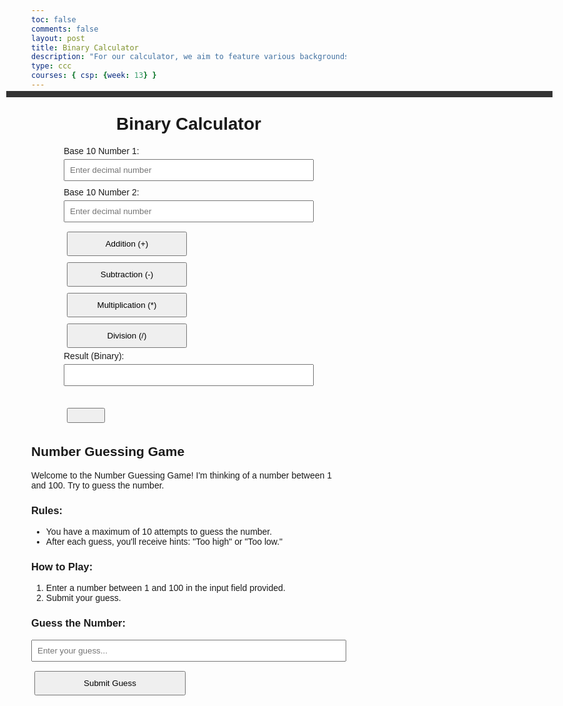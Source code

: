 ```yaml
---
toc: false
comments: false
layout: post
title: Binary Calculator
description: "For our calculator, we aim to feature various backgrounds and themes. Leveraging SASS, we will establish a primary theme characterized by a rainbow background and calculator buttons in a shade approximating #ADD8E6. Upon activating the switch button to access the graphing calculator, the color scheme will transform into monochromatic tones, featuring a black background with the same blue buttons.We plan to develop the calculator by associating each number with its binary representation. The implementation will involve HTML and JavaScript to create the functional calculator, offering features comparable to a standard calculator. Initially, it will function as a basic four-operation calculator. However, we intend to incorporate a toggle switch that, when activated, transforms it into a graphing calculator with additional capabilities."
type: ccc
courses: { csp: {week: 13} }
---
```

<style>
    body {
        font-family: Arial, sans-serif;
        margin: 20px;
    }

    h1 {
        text-align: center;
    }

    form {
        max-width: 400px;
        margin: 0 auto;
    }

    label {
        display: block;
        margin-bottom: 5px;
    }

    input {
        width: 100%;
        padding: 8px;
        margin-bottom: 10px;
    }

    button {
        display: inline-block;
        padding: 10px;
        margin: 5px;
        width: 48%;
        box-sizing: border-box;
    }

    .keyboard {
        max-width: 400px;
        margin: 20px auto;
        display: grid;
        grid-template-columns: repeat(3, 1fr);
        gap: 10px;
    }
</style>

<html lang="en">

<head>
    <meta charset="UTF-8">
    <meta name="viewport" content="width=device-width, initial-scale=1.0">
    <title>Binary Calculator</title>
</head>

<body>
    <h1>Binary Calculator</h1>
    <form id="BinaryCalculator">
        <label for="num1">Base 10 Number 1:</label>
        <input type="text" id="num1" placeholder="Enter decimal number">
        <br>
        <label for="num2">Base 10 Number 2:</label>
        <input type="text" id="num2" placeholder="Enter decimal number">
        <br>
        <button type="button" onclick="performOperation('add')">Addition (+)</button>
        <button type="button" onclick="performOperation('subtract')">Subtraction (-)</button>
        <button type="button" onclick="performOperation('multiply')">Multiplication (*)</button>
        <button type="button" onclick="performOperation('divide')">Division (/)</button>
        <br>
        <label for="result">Result (Binary):</label>
        <input type="text" id="result" readonly>
    </form>
    <div class="keyboard">
        <!-- Generate number buttons from 0 to 9 for num1 and num2 -->
        <?php for ($i = 0; $i <= 9; $i++) { ?>
            <button onclick="addToInput('<?php echo $i; ?>')"><?php echo $i; ?></button>
        <?php } ?>
    </div>
    <script>
        function performOperation(operation) {
            var num1 = parseInt(document.getElementById("num1").value, 10) || 0;
            var num2 = parseInt(document.getElementById("num2").value, 10) || 0;
            var resultField = document.getElementById("result");
            switch (operation) {
                case 'add':
                    resultField.value = decimalToBinary(num1 + num2);
                    break;
                case 'subtract':
                    resultField.value = decimalToBinary(subtractWithOnesComplement(num1, num2));
                    break;
                case 'multiply':
                    resultField.value = decimalToBinary(num1 * num2);
                    break;
                case 'divide':
                    resultField.value = decimalToBinary(Math.floor(num1 / num2));
                    break;
                default:
                    resultField.value = "Invalid operation";
            }
        }

        function subtractWithOnesComplement(num1, num2) {
            var onesComplementNum2 = ~num2;
            var twosComplementNum2 = (onesComplementNum2 + 1) & 0xFFFFFFFF;
            return num1 + twosComplementNum2;
        }

        function decimalToBinary(decimalNum) {
            if (decimalNum < 0) {
                return (decimalNum >>> 0).toString(2);
            } else {
                return decimalNum.toString(2);
            }
        }

        function addToInput(number) {
            var activeElement = document.activeElement;
            if (activeElement.tagName === "INPUT" && activeElement.type === "text") {
                // If the active element is an input, append the number to its value
                activeElement.value += number;
            }
        }
</script>
</body>

<html lang="en">
<head>
    <meta charset="UTF-8">
    <meta name="viewport" content="width=device-width, initial-scale=1.0">
    <title>Christmas Dots</title>
    <style>
        body, html {
            width: 100%;
            height: 100%;
            margin: 0;
            overflow-x: hidden; /* Hide horizontal scrollbar */
            scroll-behavior: smooth; /* Add smooth scrolling behavior */
        }
        .dot {
            width: 10px; /* Fixed dot size */
            height: 10px; /* Fixed dot size */
            border-radius: 50%;
            background-color: red;
            animation: colorFade 2s infinite alternate;
        }
        @keyframes colorFade {
            0% {
                background-color: red;
            }
            100% {
                background-color: green;
            }
        }
        .dot-container {
    position: absolute;
    top: 5vh; /* Adjusted top value to fit better on the screen */
    left: 1vw; /* Shifted the left side 5% to the left */
    width: 90%; /* Set width to 90% */
    display: grid;
    grid-template-columns: repeat(auto-fill, 20px); /* Fixed column size for dots */
    gap: 20px; /* Fixed gap size for dots */
    overflow: visible;
    border: 5px solid #333; /* Adjusted border size for responsiveness */
}

</style>
</head>
<body>
    <div class="dot-container"></div>
    <script>
        function createDots() {
            const dotContainer = document.querySelector('.dot-container');
            for (let i = 0; i < window.innerWidth / 20; i++) {
                createDot(dotContainer, i * 20, 0); // Top row
                createDot(dotContainer, i * 20, window.innerHeight - 20); // Bottom row
            }
            for (let i = 1; i < (window.innerHeight - 20) / 20; i++) {
                createDot(dotContainer, 0, i * 20); // Left column
                createDot(dotContainer, window.innerWidth - 20, i * 20); // Right column
            }
        }
        function createDot(container, x, y) {
            const dot = document.createElement('div');
            dot.className = 'dot';
            dot.style.top = y + 'px';
            dot.style.left = x + 'px';
            container.appendChild(dot);
        }
        createDots();
    </script>
</body>
</html>


## Number Guessing Game
Welcome to the Number Guessing Game!
I'm thinking of a number between 1 and 100. Try to guess the number.


### Rules:
- You have a maximum of 10 attempts to guess the number.
- After each guess, you'll receive hints: "Too high" or "Too low."

### How to Play:
1. Enter a number between 1 and 100 in the input field provided.
2. Submit your guess.

### Guess the Number:
<input type="text" id="userGuess" placeholder="Enter your guess...">
<button onclick="checkGuess()">Submit Guess</button>

<div id="hint"></div>

<script>
  let secretNumber = Math.floor(Math.random() * 100) + 1;
  let attempts = 0;
  const maxAttempts = 10;

  function checkGuess() {
    let userGuess = parseInt(document.getElementById('userGuess').value);
    attempts++;

    if (attempts <= maxAttempts) {
      if (userGuess === secretNumber) {
        document.getElementById('hint').innerHTML = `Congratulations! You've guessed the number ${secretNumber} in ${attempts} attempts!`;
      } else if (userGuess < secretNumber) {
        document.getElementById('hint').innerHTML = 'Too low! Try a higher number.';
      } else {
        document.getElementById('hint').innerHTML = 'Too high! Try a lower number.';
      }
    } else {
      document.getElementById('hint').innerHTML = `Sorry, you've reached the maximum number of attempts. The number was ${secretNumber}.`;
    }
  }


//snowflake
document.addEventListener('DOMContentLoaded', function () {
    const snowflakes = [];

    function createSnowflake() {
        const diameter = Math.floor(Math.random() * 16) + 5; // Random diameter between 5px and 20px
        const speed = Math.floor(Math.random() * 20) + 10; // Random speed between 10px/sec and 30px/sec
        const positionX = Math.random() < 0.5 ? // Random position within the leftmost or rightmost 17% of the screen
            Math.floor(Math.random() * window.innerWidth * 0.17) : // Leftmost 17%
            Math.floor(Math.random() * window.innerWidth * 0.17) + (window.innerWidth * 0.83); // Rightmost 17%
        const positionY = Math.floor(Math.random() * window.innerHeight) + 1; // Random position within the window height

        const snowflake = document.createElement('div');
        snowflake.className = 'snowflake';
        snowflake.style.width = `${diameter}px`;
        snowflake.style.height = `${diameter}px`;
        snowflake.style.left = `${positionX}px`;
        snowflake.style.top = `${positionY}px`;
        document.body.appendChild(snowflake);

        snowflakes.push({
            element: snowflake,
            diameter,
            speed,
            positionX,
            positionY,
        });
    }

    function updateSnowfall() {
        for (const snowflake of snowflakes) {
            snowflake.positionY += snowflake.speed / 10;
            if (snowflake.positionY > window.innerHeight) {
                snowflake.positionY = -10;
            }
            snowflake.element.style.top = `${snowflake.positionY}px`;
        }

        requestAnimationFrame(updateSnowfall);
    }

    function initializeSnowfall() {
        for (let i = 0; i < 20; i++) {
            createSnowflake();
        }

        updateSnowfall();
    }

    initializeSnowfall();
});

  
</script>